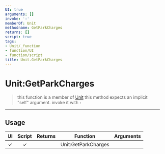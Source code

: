 ```yaml
---
UI: true
arguments: []
invoke: ':'
memberOf: Unit
methodname: GetParkCharges
returns: []
script: true
tags:
- Unit/_function
- function/UI
- function/script
title: Unit.GetParkCharges
---
```

# Unit:GetParkCharges
> this function is a member of [Unit](civ-6/lua/Unit.md)
> this method expects an implicit "self" argument. invoke it with `:`
-----
## Usage
|  UI | Script | Returns | Function | Arguments |
|:---:|:------:|-------:|:--------:|:---------|
|✓|✓||Unit:GetParkCharges||
